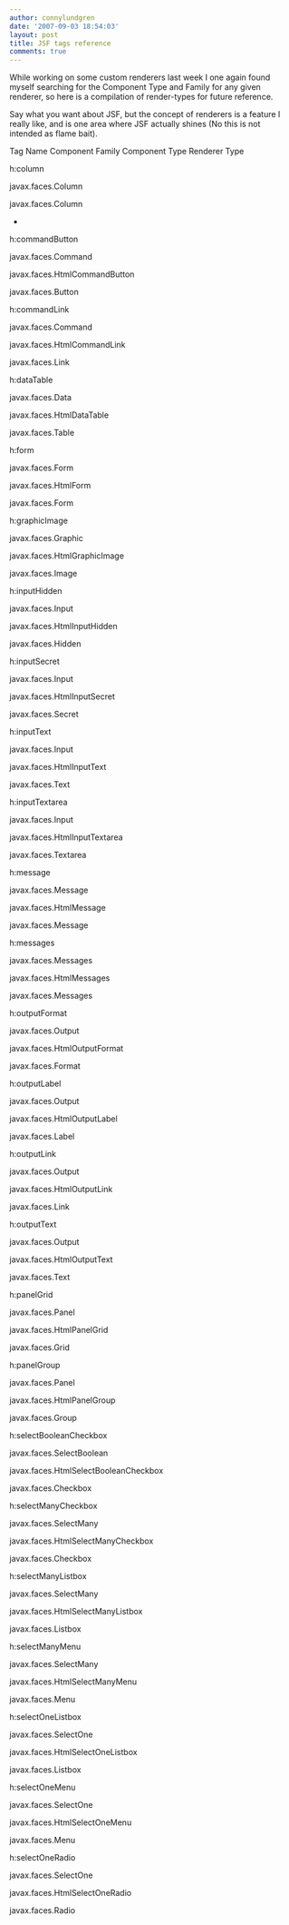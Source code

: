 ```yaml
---
author: connylundgren
date: '2007-09-03 18:54:03'
layout: post
title: JSF tags reference
comments: true
---
```


While working on some custom renderers last week I one again found myself
searching for the Component Type and Family for any given renderer, so here is
a compilation of render-types for future reference.

Say what you want about JSF, but the concept of renderers is a feature I
really like, and is one area where JSF actually shines (No this is not
intended as flame bait).

Tag Name Component Family Component Type Renderer Type

h:column

javax.faces.Column

javax.faces.Column

-

h:commandButton

javax.faces.Command

javax.faces.HtmlCommandButton

javax.faces.Button

h:commandLink

javax.faces.Command

javax.faces.HtmlCommandLink

javax.faces.Link

h:dataTable

javax.faces.Data

javax.faces.HtmlDataTable

javax.faces.Table

h:form

javax.faces.Form

javax.faces.HtmlForm

javax.faces.Form

h:graphicImage

javax.faces.Graphic

javax.faces.HtmlGraphicImage

javax.faces.Image

h:inputHidden

javax.faces.Input

javax.faces.HtmlInputHidden

javax.faces.Hidden

h:inputSecret

javax.faces.Input

javax.faces.HtmlInputSecret

javax.faces.Secret

h:inputText

javax.faces.Input

javax.faces.HtmlInputText

javax.faces.Text

h:inputTextarea

javax.faces.Input

javax.faces.HtmlInputTextarea

javax.faces.Textarea

h:message

javax.faces.Message

javax.faces.HtmlMessage

javax.faces.Message

h:messages

javax.faces.Messages

javax.faces.HtmlMessages

javax.faces.Messages

h:outputFormat

javax.faces.Output

javax.faces.HtmlOutputFormat

javax.faces.Format

h:outputLabel

javax.faces.Output

javax.faces.HtmlOutputLabel

javax.faces.Label

h:outputLink

javax.faces.Output

javax.faces.HtmlOutputLink

javax.faces.Link

h:outputText

javax.faces.Output

javax.faces.HtmlOutputText

javax.faces.Text

h:panelGrid

javax.faces.Panel

javax.faces.HtmlPanelGrid

javax.faces.Grid

h:panelGroup

javax.faces.Panel

javax.faces.HtmlPanelGroup

javax.faces.Group

h:selectBooleanCheckbox

javax.faces.SelectBoolean

javax.faces.HtmlSelectBooleanCheckbox

javax.faces.Checkbox

h:selectManyCheckbox

javax.faces.SelectMany

javax.faces.HtmlSelectManyCheckbox

javax.faces.Checkbox

h:selectManyListbox

javax.faces.SelectMany

javax.faces.HtmlSelectManyListbox

javax.faces.Listbox

h:selectManyMenu

javax.faces.SelectMany

javax.faces.HtmlSelectManyMenu

javax.faces.Menu

h:selectOneListbox

javax.faces.SelectOne

javax.faces.HtmlSelectOneListbox

javax.faces.Listbox

h:selectOneMenu

javax.faces.SelectOne

javax.faces.HtmlSelectOneMenu

javax.faces.Menu

h:selectOneRadio

javax.faces.SelectOne

javax.faces.HtmlSelectOneRadio

javax.faces.Radio

